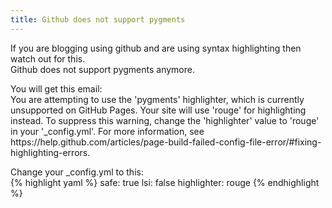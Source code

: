 ```yaml
---
title: Github does not support pygments
---
```



If you are blogging using github and are using syntax highlighting then watch out for this.<br>
Github does not support pygments anymore.<br>
<p>
You will get this email:<br>
You are attempting to use the 'pygments' highlighter, which is currently unsupported on GitHub Pages. Your site will use 'rouge' for highlighting instead. To suppress this warning, change the 'highlighter' value to 'rouge' in your '_config.yml'. For more information, see https://help.github.com/articles/page-build-failed-config-file-error/#fixing-highlighting-errors.
</p>

Change your _config.yml to this:<br>
{% highlight yaml %}
safe: true
lsi: false
highlighter: rouge 
{% endhighlight %}


